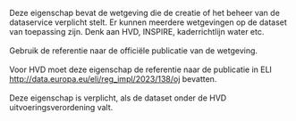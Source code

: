 Deze eigenschap bevat de wetgeving die de creatie of het beheer van de dataservice verplicht stelt.
Er kunnen meerdere wetgevingen op de dataset van toepassing zijn. Denk aan HVD, INSPIRE, kaderrichtlijn water etc.
<br/>
<br/>
Gebruik de referentie naar de officiële publicatie van de wetgeving.
<br/>
<br/>
Voor HVD moet deze eigenschap de referentie naar de publicatie in ELI <a href='http://data.europa.eu/eli/reg_impl/2023/138/oj%20' target='_blank'>http://data.europa.eu/eli/reg_impl/2023/138/oj</a> bevatten.
<br/>
<br/>
Deze eigenschap is verplicht, als de dataset onder de HVD uitvoeringsverordening valt.
